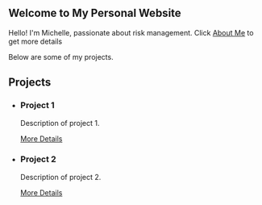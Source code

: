 <html lang="en">
<body>
    <main>
        <section>
            <h2>Welcome to My Personal Website</h2>
            <p>Hello! I'm Michelle, passionate about risk management. Click <a href="https://michelleziqi.github.io/about%20me/">About Me</a> to get more details </p>
        <p>Below are some of my projects.</p>
        </section>
        <section>
            <h2>Projects</h2>
            <ul class="project-list">
                <li>
                    <h3>Project 1</h3>
                    <p>Description of project 1.</p>
                    <a href="https://github.com/username/project1">More Details</a>
                </li>
                <li>
                    <h3>Project 2</h3>
                    <p>Description of project 2.</p>
                    <a href="https://github.com/username/project2">More Details</a>
                </li>
                <!-- Add more projects as needed -->
            </ul>
        </section>
    </main>
</body>
</html>
